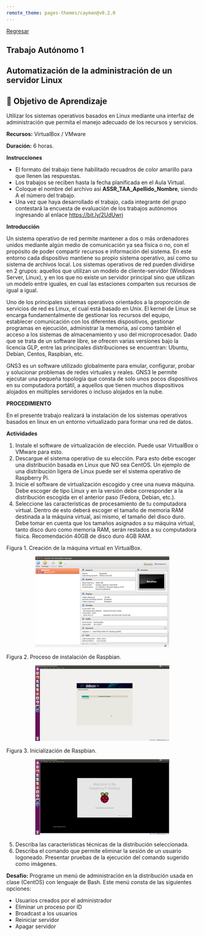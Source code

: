 ```yaml
---
remote_theme: pages-themes/cayman@v0.2.0
---
```

[Regresar](/Administracion-de-Sistemas-y-Servicios-en-Red/)

## Trabajo Autónomo 1

## Automatización de la administración de un servidor Linux

## 🎯 Objetivo de Aprendizaje
Utilizar los sistemas operativos basados en Linux mediante una interfaz de administración que permita el manejo adecuado de los recursos y servicios.

**Recursos:** VirtualBox / VMware

**Duración:** 6 horas.

**Instrucciones**

+ El formato del trabajo tiene habilitado recuadros de color amarillo para que llenen las respuestas.
+ Los trabajos se reciben hasta la fecha planificada en el Aula Virtual.
+ Coloque el nombre del archivo así **ASSR_TAA_Apellido_Nombre**, siendo A el número del trabajo.
+ Una vez que haya desarrollado el trabajo, cada integrante del grupo contestará la encuesta de evaluación de los trabajos autónomos ingresando al enlace https://bit.ly/2UdUwrj

**Introducción**

Un sistema operativo de red permite mantener a dos o más ordenadores unidos mediante algún medio de comunicación ya sea física o no, con el propósito de poder compartir recursos e información del sistema. En este entorno cada dispositivo mantiene su propio sistema operativo, así como su sistema de archivos local. Los sistemas operativos de red pueden dividirse en 2 grupos: aquellos que utilizan un modelo de cliente-servidor (Windows Server, Linux), y en los que no existe un servidor principal sino que utilizan un modelo entre iguales, en cual las estaciones comparten sus recursos de igual a igual. 

Uno de los principales sistemas operativos orientados a la proporción de servicios de red es Linux, el cual está basado en Unix. El kernel de Linux se encarga fundamentalmente de gestionar los recursos del equipo, establecer comunicación  con los diferentes dispositivos, gestionar programas en ejecución, administrar la memoria, así como también el acceso a los sistemas de almacenamiento y uso del microprocesador. Dado que se trata de un software libre, se ofrecen varias versiones bajo la licencia GLP, entre las principales distribuciones se encuentran: Ubuntu, Debian, Centos, Raspbian, etc.

GNS3 es un software utilizado globalmente para emular, configurar, probar y solucionar problemas de redes virtuales y reales. GNS3 le permite ejecutar una pequeña topología que consta de solo unos pocos dispositivos en su computadora portátil, a aquellos que tienen muchos dispositivos alojados en múltiples servidores o incluso alojados en la nube. 

**PROCEDIMIENTO**

En el presente trabajo realizará la instalación de los sistemas operativos basados en linux en un entorno virtualizado para formar una red de datos.

**Actividades**

1.	Instale el software de virtualización de elección. Puede usar VirtualBox o VMware para esto.
2.	Descargue el sistema operativo de su elección. Para esto debe escoger una distribución basada en Linux que NO sea CentOS. Un ejemplo de una distribución ligera de Linux puede ser el sistema operativo de Raspberry Pi.
3.	Inicie el software de virtualización escogido y cree una nueva máquina. Debe escoger de tipo Linux y en la versión debe corresponder a la distribución escogida en el anterior paso (Fedora, Debian, etc.).
4.	Seleccione las características de procesamiento de tu computadora virtual. Dentro de esto deberá escoger el tamaño de memoria RAM destinada a la máquina virtual, así mismo, el tamaño del disco duro. Debe tomar en cuenta que los tamaños asignados a su máquina virtual, tanto disco duro como memoria RAM, serán restados a su computadora física. Recomendación 40GB de disco duro 4GB RAM.

Figura 1. Creación de la máquina virtual en VirtualBox.

<p align="center">
  <img src="imagenes/assr_ta_1.png" alt="industria" width="70%">
</p>


Figura 2. Proceso de instalación de Raspbian.

<p align="center">
  <img src="imagenes/assr_ta_2.png" alt="industria" width="70%">
</p>

Figura 3. Inicialización de Raspbian.

<p align="center">
  <img src="imagenes/assr_ta_3.png" alt="industria" width="70%">
</p>

5. Describa las características técnicas de la distribución seleccionada.
6. Describa el comando que permite eliminar la sesión de un usuario logoneado. Presentar pruebas de la ejecución del comando sugerido como imágenes.

**Desafío:** Programe un menú de administración en la distribución usada en clase (CentOS) con lenguaje de Bash. Este menú consta de las siguientes opciones:
- Usuarios creados por el administrador
- Eliminar un proceso por ID
- Broadcast a los usuarios
- Reiniciar servidor
- Apagar servidor


